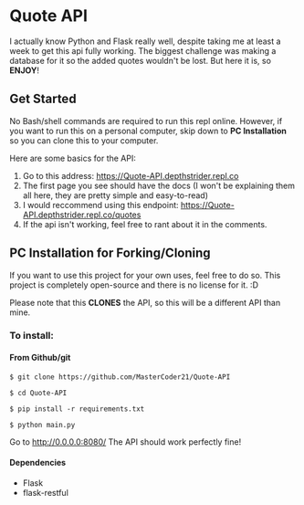 # Quote API
I actually know Python and Flask really well, despite taking me at least a week to get this api fully working.  The biggest challenge was making a database for it so the added quotes wouldn't be lost.  But here it is, so **ENJOY**!

## Get Started
No Bash/shell commands are required to run this repl online.  However, if you want to run this on a personal computer, skip down to **PC Installation** so you can clone this to your computer.


Here are some basics for the API:

1. Go to this address: https://Quote-API.depthstrider.repl.co
2. The first page you see should have the docs (I won't be explaining them all here, they are pretty simple and easy-to-read)
3. I would reccommend using this endpoint: https://Quote-API.depthstrider.repl.co/quotes
4. If the api isn't working, feel free to rant about it in the comments.

## PC Installation for Forking/Cloning
If you want to use this project for your own uses, feel free to do so.  This project is completely open-source and there is no license for it. :D

Please note that this **CLONES** the API, so this will be a different API than mine.

### To install:
#### From Github/git
`$ git clone https://github.com/MasterCoder21/Quote-API`

`$ cd Quote-API`

`$ pip install -r requirements.txt`

`$ python main.py`

Go to http://0.0.0.0:8080/
The API should work perfectly fine!

#### Dependencies
* Flask
* flask-restful


